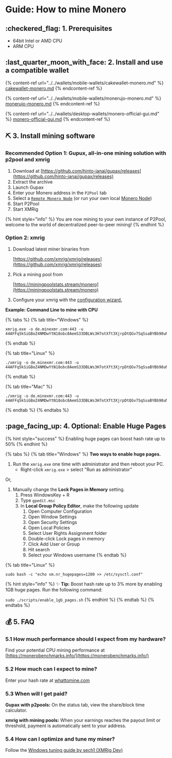 # Guide: How to mine Monero

## :checkered\_flag: 1. Prerequisites

* 64bit Intel or AMD CPU
* ARM CPU

## :last\_quarter\_moon\_with\_face: 2. Install and use a compatible wallet

{% content-ref url="../../wallets/mobile-wallets/cakewallet-monero.md" %}
[cakewallet-monero.md](../../wallets/mobile-wallets/cakewallet-monero.md)
{% endcontent-ref %}

{% content-ref url="../../wallets/mobile-wallets/monerujo-monero.md" %}
[monerujo-monero.md](../../wallets/mobile-wallets/monerujo-monero.md)
{% endcontent-ref %}

{% content-ref url="../../wallets/desktop-wallets/monero-official-gui.md" %}
[monero-official-gui.md](../../wallets/desktop-wallets/monero-official-gui.md)
{% endcontent-ref %}

## :pick: 3. Install mining software

### Recommended Option 1: Gupux, all-in-one mining solution with p2pool and xmrig

1. Download at [https://github.com/hinto-janai/gupax/releases](https://github.com/hinto-janai/gupax/releases)
2. Extract the archive
3. Launch Gupax
4. Enter your Monero address in the `P2Pool` tab
5. Select a [`Remote Monero Node`](https://github.com/hinto-janai/gupax#remote-monero-nodes) (or run your own local [Monero Node](https://github.com/hinto-janai/gupax#running-a-local-monero-node))
6. Start P2Pool
7. Start XMRig

{% hint style="info" %}
You are now mining to your own instance of P2Pool, welcome to the world of decentralized peer-to-peer mining!
{% endhint %}

### Option 2: xmrig

1.  Download latest miner binaries from

    [https://github.com/xmrig/xmrig/releases](https://github.com/xmrig/xmrig/releases)
2.  Pick a mining pool from

    [https://miningpoolstats.stream/monero](https://miningpoolstats.stream/monero)
3. Configure your xmrig with the [configuration wizard.](https://xmrig.com/wizard)

**Example: Command Line to mine with CPU**

{% tabs %}
{% tab title="Windows" %}
```
xmrig.exe -o de.minexmr.com:443 -u 44AFFq5kSiGBoZ4NMDwYtN18obc8AemS33DBLWs3H7otXft3XjrpDtQGv7SqSsaBYBb98uNbr2VBBEt7f2wfn3RVGQBEP3A
```
{% endtab %}

{% tab title="Linux" %}
```
./xmrig -o de.minexmr.com:443 -u 44AFFq5kSiGBoZ4NMDwYtN18obc8AemS33DBLWs3H7otXft3XjrpDtQGv7SqSsaBYBb98uNbr2VBBEt7f2wfn3RVGQBEP3A
```
{% endtab %}

{% tab title="Mac" %}
```
./xmrig -o de.minexmr.com:443 -u 44AFFq5kSiGBoZ4NMDwYtN18obc8AemS33DBLWs3H7otXft3XjrpDtQGv7SqSsaBYBb98uNbr2VBBEt7f2wfn3RVGQBEP3A
```
{% endtab %}
{% endtabs %}

## :page\_facing\_up: 4. Optional: Enable Huge Pages

{% hint style="success" %}
Enabling huge pages can boost hash rate up to 50%
{% endhint %}

{% tabs %}
{% tab title="Windows" %}
**Two ways to enable huge pages.**

1. Run the `xmrig.exe` one time with administrator  and then reboot your PC.
   * Right-click `xmrig.exe` > select  "Run as administrator"

Or,

1. Manually change the **Lock Pages in Memory** setting.
   1. Press WindowsKey + R&#x20;
   2. Type `gpedit.msc`
   3. In **Local Group Policy Editor**, make the following update
      1. Open Computer Configuration
      2. Open Window Settings
      3. Open Security Settings
      4. Open Local Policies
      5. Select User Rights Assignment folder
      6. Double-click Lock pages in memory
      7. Click Add User or Group
      8. Hit search
      9. Select your Windows username
{% endtab %}

{% tab title="Linux" %}
```
sudo bash -c "echo vm.nr_hugepages=1280 >> /etc/sysctl.conf"
```

{% hint style="info" %}
:sparkles: **Tip:** Boost hash rate up to 3% more by enabling 1GB huge pages. Run the following command:

`sudo ./scripts/enable_1gb_pages.sh`
{% endhint %}
{% endtab %}
{% endtabs %}

## :moneybag: 5. FAQ

### 5.1 How much performance should I expect from my hardware?

Find your potential CPU mining performance at [https://monerobenchmarks.info/](https://monerobenchmarks.info/)

### 5.2 How much can I expect to mine?

Enter your hash rate at [whattomine.com](https://www.whattomine.com/coins/101-xmr-randomx)

### 5.3 When will I get paid?

**Gupax with p2pools:** On the status tab, view the share/block time calculator.

**xmrig with mining pools:** When your earnings reaches the payout limit or threshold, payment is automatically sent to your address.

### 5.4 How can I optimize and tune my miner?

Follow the [Windows tuning guide by sech1 (XMRig Dev)](https://www.reddit.com/r/MoneroMining/comments/f18825/windows\_10\_tuning\_guide\_for\_randomx\_mining/)
